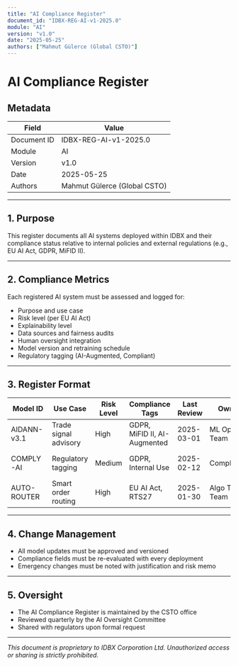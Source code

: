 ```yaml
---
title: "AI Compliance Register"
document_id: "IDBX-REG-AI-v1-2025.0"
module: "AI"
version: "v1.0"
date: "2025-05-25"
authors: ["Mahmut Gülerce (Global CSTO)"]
---
```


# AI Compliance Register

## Metadata

| Field         | Value                             |
|---------------|-----------------------------------|
| Document ID   | IDBX-REG-AI-v1-2025.0             |
| Module        | AI                                |
| Version       | v1.0                              |
| Date          | 2025-05-25        |
| Authors       | Mahmut Gülerce (Global CSTO)      |

---

## 1. Purpose

This register documents all AI systems deployed within IDBX and their compliance status relative to internal policies and external regulations (e.g., EU AI Act, GDPR, MiFID II).

---

## 2. Compliance Metrics

Each registered AI system must be assessed and logged for:

- Purpose and use case
- Risk level (per EU AI Act)
- Explainability level
- Data sources and fairness audits
- Human oversight integration
- Model version and retraining schedule
- Regulatory tagging (AI-Augmented, Compliant)

---

## 3. Register Format

| Model ID | Use Case              | Risk Level | Compliance Tags            | Last Review | Owner         | Notes |
|----------|------------------------|------------|-----------------------------|-------------|---------------|-------|
| AIDANN-v3.1 | Trade signal advisory | High       | GDPR, MiFID II, AI-Augmented| 2025-03-01  | ML Ops Team   | Fully explainable |
| COMPLY-AI | Regulatory tagging     | Medium     | GDPR, Internal Use          | 2025-02-12  | Compliance     | Semi-automated review |
| AUTO-ROUTER | Smart order routing  | High       | EU AI Act, RTS27            | 2025-01-30  | Algo Trade Team| Model retrained Q1 |

---

## 4. Change Management

- All model updates must be approved and versioned
- Compliance fields must be re-evaluated with every deployment
- Emergency changes must be noted with justification and risk memo

---

## 5. Oversight

- The AI Compliance Register is maintained by the CSTO office
- Reviewed quarterly by the AI Oversight Committee
- Shared with regulators upon formal request

---

*This document is proprietary to IDBX Corporation Ltd. Unauthorized access or sharing is strictly prohibited.*
